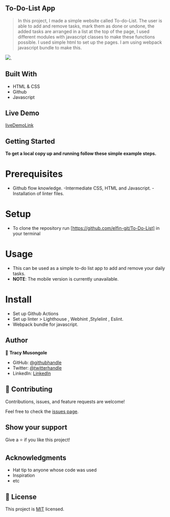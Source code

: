 ## To-Do-List App

> In this project, I made a simple website called To-do-List. The user is able to add and remove tasks, mark them as done or undone, the added tasks are arranged in a list at the top of the page, I used different modules with javascript classes to make these functions possible. I used simple html to set up the pages. I am using webpack javascript bundle to make this.

![](https://img.shields.io/badge/Microverse-blueviolet).

## Built With

- HTML & CSS
- Github
- Javascript

## Live Demo 

[liveDemoLink](https://elfin-git.github.io/To-Do-List/dist/)

## Getting Started

**To get a local copy up and running follow these simple example steps.**

# Prerequisites

- Github flow knowledge. -Intermediate CSS, HTML and Javascript. -Installation of linter files. 

# Setup 
- To clone the repository run [https://github.com/elfin-git/To-Do-List] in your terminal

# Usage
- This can be used as a simple to-do list app to add and remove your daily tasks.
- **NOTE**: The mobile version is currently unavailable.

# Install
- Set up Github Actions
- Set up linter > Lighthouse , Webhint ,Stylelint , Eslint.
- Webpack bundle for javascript.

## Author

👤 **Tracy Musongole**

- GitHub: [@githubhandle](https://github.com/elfin-git)
- Twitter: [@twitterhandle](https://twitter.com/tracy_muso)
- LinkedIn: [LinkedIn](https://linkedin.com/in/tracy-musongole)


## 🤝 Contributing

Contributions, issues, and feature requests are welcome!


Feel free to check the [issues page](github.com/elfin-git/To-Do-LIst/issues/).

## Show your support

Give a ⭐️ if you like this project!

## Acknowledgments

- Hat tip to anyone whose code was used
- Inspiration
- etc

## 📝 License

This project is [MIT](./MIT.md) licensed.

